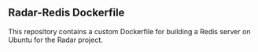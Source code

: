 ## Radar-Redis Dockerfile

This repository contains a custom Dockerfile for building a Redis server on Ubuntu for the Radar project.
